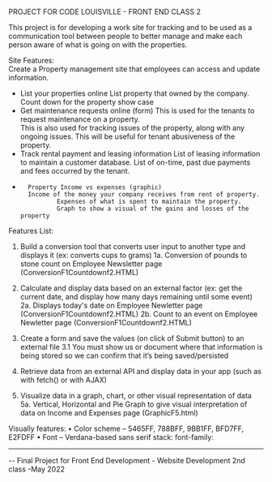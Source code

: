 PROJECT FOR CODE LOUISVILLE - FRONT END CLASS 2

This project is for developing a work site for tracking and to be used as a 
communication tool between people to better manage and make each person aware of 
what is going on with the properties.

Site Features: 	
Create a Property management site that employees can access and update information.
*	List your properties online 
                List property that owned by the company.
		Count down for the property show case
*	Get maintenance requests online (form)
		This is used for the tenants to request maintenance on a property.  
		This is also used for tracking issues of the property, along with any ongoing issues.
		This will be useful for tenant abusiveness of the property.
*	Track rental payment and leasing information
		List of leasing information to maintain a customer database.
		List of on-time, past due payments and fees occurred by the tenant.
*       Property Income vs expenses (graphic)	
		Income of the money your company receives from rent of property. 
                Expenses of what is spent to maintain the property.  
                Graph to show a visual of the gains and losses of the property 


Features List:
1.	Build a conversion tool that converts user input to another type and displays it (ex: converts cups to grams)
	1a. Conversion of pounds to stone count on Employee Newsletter page (ConversionF1Countdownf2.HTML)

2.	Calculate and display data based on an external factor (ex: get the current date, and display how many days remaining until some event)
	2a. Displays today's date on Employee Newletter page (ConversionF1Countdownf2.HTML)
	2b. Count to an event on Employee Newletter page (ConversionF1Countdownf2.HTML)

3.	Create a form and save the values (on click of Submit button) to an external file 
3.1	You must show us or document where that information is being stored so we can confirm that it’s being saved/persisted

4.	Retrieve data from an external API and display data in your app (such as with fetch() or with AJAX)

5.	Visualize data in a graph, chart, or other visual representation of data
	5a. Vertical, Horizontal and Pie Graph to give visual interpretation of data on Income and Expenses page (GraphicF5.html)


Visually features:
•	Color scheme – 5465FF, 788BFF, 9BB1FF, BFD7FF, E2FDFF
•	Font – Verdana-based sans serif stack: font-family: 

______________________________________________________________________________
-- Final Project for Front End Development - Website Development 2nd class -May 2022
